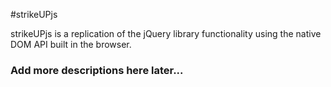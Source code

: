 #strikeUPjs

strikeUPjs is a replication of the jQuery library functionality using the native DOM API built in the browser.

### Add more descriptions here later...
